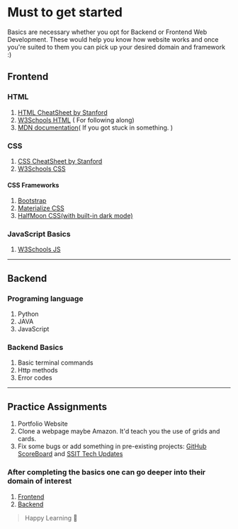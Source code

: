 # Must to get started

Basics are necessary whether you opt for Backend or Frontend Web Development. These would help you know how website works and once you're suited to them you can pick up your desired domain and framework :)


## Frontend

### HTML

1. [HTML CheatSheet by Stanford](https://web.stanford.edu/group/csp/cs21/htmlcheatsheet.pdf)
2. [W3Schools HTML](https://www.w3schools.com/html/) ( For following along)
3. [MDN documentation](https://developer.mozilla.org/en-US/docs/Web/HTML)( If you got stuck in something. )

### CSS

1. [CSS CheatSheet by Stanford](https://web.stanford.edu/group/csp/cs21/csscheatsheet.pdf)
2. [W3Schools CSS](https://www.w3schools.com/css/default.asp)


#### CSS Frameworks

1. [Bootstrap](https://getbootstrap.com/docs/5.0/getting-started/introduction/)
2. [Materialize CSS](https://materializecss.com/)
3. [HalfMoon CSS(with built-in dark mode)](https://www.gethalfmoon.com/)

### JavaScript Basics

1. [W3Schools JS](https://www.w3schools.com/js/default.asp)

---
## Backend

### Programing language
1. Python
2. JAVA
3. JavaScript

### Backend Basics
1. Basic terminal commands
2. Http methods
3. Error codes
---

## Practice Assignments

1. Portfolio Website
2. Clone a webpage maybe Amazon. It'd teach you the use of grids and cards.
3. Fix some bugs or add something in pre-existing projects: [GitHub ScoreBoard](https://github.com/ieeessitvit/GitHub-Scoreboard) and [SSIT Tech Updates](https://github.com/ieeessitvit/Tech-Updates)

### After completing the basics one can go deeper into their domain of interest
1. [Frontend](./Frontend.md)
2. [Backend](./Backend.md)

> Happy Learning 🎉
